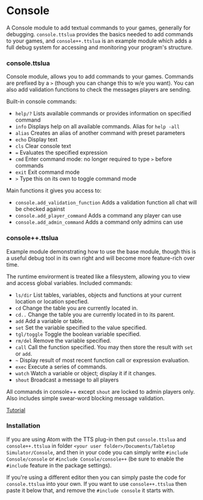 # Console

A Console module to add textual commands to your games, generally for debugging.  ```console.ttslua``` provides the basics needed to add commands to your games, and ```console++.ttslua``` is an example module which adds a full debug system for accessing and monitoring your program's structure.


### console.ttslua

Console module, allows you to add commands to your games.  Commands are prefixed by a ```>``` (though
you can change this to w/e you want).  You can also add validation functions to check the messages
players are sending.  

Built-in console commands:
* ```help/?```  Lists available commands or provides information on specified command
* ```info```    Displays help on all available commands.  Alias for ```help -all```
* ```alias```   Creates an alias of another command with preset parameters
* ```echo```    Display text
* ```cls```     Clear console text
* ```=```       Evaluates the specified expression
* ```cmd```     Enter command mode: no longer required to type ```>``` before commands
* ```exit```    Exit command mode
* ```>```       Type this on its own to toggle command mode

Main functions it gives you access to:
* ```console.add_validation_function``` Adds a validation function all chat will be checked against
* ```console.add_player_command```      Adds a command any player can use
* ```console.add_admin_command```       Adds a command only admins can use


### console++.ttslua

Example module demonstrating how to use the base module, though this is a useful debug tool in its own
right and will become more feature-rich over time.  

The runtime envirorment is treated like a filesystem, allowing you to view and access global variables.
Included commands:
* ```ls/dir```      List tables, variables, objects and functions at your current location or location specfied.
* ```cd```          Change the table you are currently located in.  
* ```cd..```        Change the table you are currently located in to its parent.
* ```add```         Add a variable or table.
* ```set```         Set the variable specified to the value specified.
* ```tgl/toggle```  Toggle the boolean variable specified.
* ```rm/del```      Remove the variable specified.
* ```call```        Call the function specified.  You may then store the result with ```set``` or ```add```.
* ```~```           Display result of most recent function call or expression evaluation.
* ```exec```        Execute a series of commands.
* ```watch```       Watch a variable or object; display it if it changes.
* ```shout```       Broadcast a message to all players

All commands in console++ except ```shout``` are locked to admin players only.
Also includes simple swear-word blocking message validation.

[Tutorial](http://blog.onelivesleft.com/2017/09/debugging-your-tts-mods-with-console.html)

### Installation

If you are using Atom with the TTS plug-in then put ```console.ttslua``` and ```console++.ttslua``` in folder  ```<your user folder>/Documents/Tabletop Simulator/Console```, and then in your code you can simply write ```#include Console/console``` or ```#include Console/console++``` (be sure to enable the ```#include``` feature in the package settings).

If you're using a different editor then you can simply paste the code for ```console.ttslua``` into your own.  If you want to use ```console++.ttslua``` then paste it below that, and remove the ```#include console``` it starts with.
